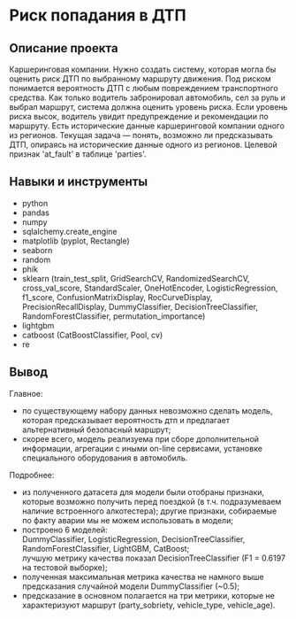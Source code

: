 # Риск попадания в ДТП

## Описание проекта

Каршеринговая компании.
Нужно создать систему, которая могла бы оценить риск ДТП по выбранному маршруту движения. Под риском понимается вероятность ДТП с любым повреждением транспортного средства. Как только водитель забронировал автомобиль, сел за руль и выбрал маршрут, система должна оценить уровень риска. Если уровень риска высок, водитель увидит предупреждение и рекомендации по маршруту.
Есть исторические данные каршеринговой компании одного из регионов. Текущая задача — понять, возможно ли предсказывать ДТП, опираясь на исторические данные одного из регионов.
Целевой признак 'at_fault' в таблице 'parties'.

## Навыки и инструменты

* python
* pandas
* numpy
* sqlalchemy.create_engine
* matplotlib (pyplot, Rectangle)
* seaborn
* random
* phik
* sklearn (train_test_split, GridSearchCV, RandomizedSearchCV, cross_val_score, StandardScaler, OneHotEncoder, LogisticRegression, f1_score, ConfusionMatrixDisplay, RocCurveDisplay, PrecisionRecallDisplay, DummyClassifier, DecisionTreeClassifier, RandomForestClassifier, permutation_importance)
* lightgbm
* catboost (CatBoostClassifier, Pool, cv)
* re


## Вывод

Главное:
* по существующему набору данных невозможно сделать модель, которая предсказывает вероятность дтп и предлагает альтернативный безопасный маршрут;
* скорее всего, модель реализуема при сборе дополнительной информации, агрегации с иными on-line сервисами, установке специального оборудования в автомобиль.

Подробнее:
* из полученного датасета для модели были отобраны признаки, которые возможно получить перед поездкой (в т.ч. подразумеваем наличие встроенного алкотестера); другие признаки, собираемые по факту аварии мы не можем использовать в модели;
* построено 6 моделей:\
DummyClassifier, LogisticRegression, DecisionTreeClassifier, RandomForestClassifier, LightGBM, CatBoost;\
лучшую метрику качества показал DecisionTreeClassifier	(F1 = 0.6197 на тестовой выборке);
* полученная максимальная метрика качества не намного выше предсказания случайной модели DummyClassifier (~0.5);
* предсказание в основном полагается на три метрики, которые не характеризуют маршрут (party_sobriety, vehicle_type, vehicle_age).